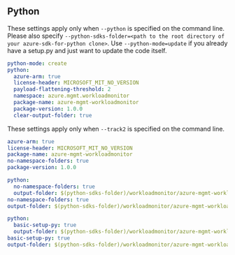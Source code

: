 ## Python
 
These settings apply only when `--python` is specified on the command line.
Please also specify `--python-sdks-folder=<path to the root directory of your azure-sdk-for-python clone>`.
Use `--python-mode=update` if you already have a setup.py and just want to update the code itself.

```yaml !$(track2)
python-mode: create
python:
  azure-arm: true
  license-header: MICROSOFT_MIT_NO_VERSION
  payload-flattening-threshold: 2
  namespace: azure.mgmt.workloadmonitor
  package-name: azure-mgmt-workloadmonitor
  package-version: 1.0.0
  clear-output-folder: true
```

These settings apply only when `--track2` is specified on the command line.

``` yaml $(track2)
azure-arm: true
license-header: MICROSOFT_MIT_NO_VERSION
package-name: azure-mgmt-workloadmonitor
no-namespace-folders: true
package-version: 1.0.0
```

``` yaml $(python) && $(python-mode) == 'update'
python:
  no-namespace-folders: true
  output-folder: $(python-sdks-folder)/workloadmonitor/azure-mgmt-workloadmonitor/azure/mgmt/workloadmonitor
no-namespace-folders: true
output-folder: $(python-sdks-folder)/workloadmonitor/azure-mgmt-workloadmonitor/azure/mgmt/workloadmonitor
```

``` yaml $(python) && $(python-mode) == 'create'
python:
  basic-setup-py: true
  output-folder: $(python-sdks-folder)/workloadmonitor/azure-mgmt-workloadmonitor
basic-setup-py: true
output-folder: $(python-sdks-folder)/workloadmonitor/azure-mgmt-workloadmonitor
```
